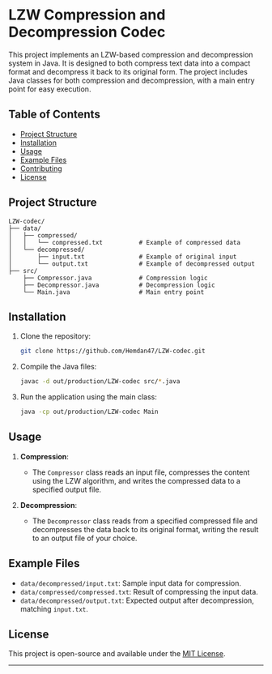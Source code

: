 # LZW Compression and Decompression Codec

This project implements an LZW-based compression and decompression system in Java. It is designed to both compress text data into a compact format and decompress it back to its original form. The project includes Java classes for both compression and decompression, with a main entry point for easy execution. 

## Table of Contents
- [Project Structure](#project-structure)
- [Installation](#installation)
- [Usage](#usage)
- [Example Files](#example-files)
- [Contributing](#contributing)
- [License](#license)

## Project Structure

```plaintext
LZW-codec/
├── data/
│   ├── compressed/
│   │   └── compressed.txt          # Example of compressed data
│   └── decompressed/
│       ├── input.txt               # Example of original input
│       └── output.txt              # Example of decompressed output
├── src/
    ├── Compressor.java             # Compression logic
    ├── Decompressor.java           # Decompression logic
    └── Main.java                   # Main entry point
```

## Installation

1. Clone the repository:
   ```bash
   git clone https://github.com/Hemdan47/LZW-codec.git
   ```

2. Compile the Java files:
   ```bash
   javac -d out/production/LZW-codec src/*.java
   ```

3. Run the application using the main class:
   ```bash
   java -cp out/production/LZW-codec Main
   ```

## Usage

1. **Compression**:
   - The `Compressor` class reads an input file, compresses the content using the LZW algorithm, and writes the compressed data to a specified output file.
   
2. **Decompression**:
   - The `Decompressor` class reads from a specified compressed file and decompresses the data back to its original format, writing the result to an output file of your choice.

## Example Files

- `data/decompressed/input.txt`: Sample input data for compression.
- `data/compressed/compressed.txt`: Result of compressing the input data.
- `data/decompressed/output.txt`: Expected output after decompression, matching `input.txt`.


## License

This project is open-source and available under the [MIT License](LICENSE).

---
